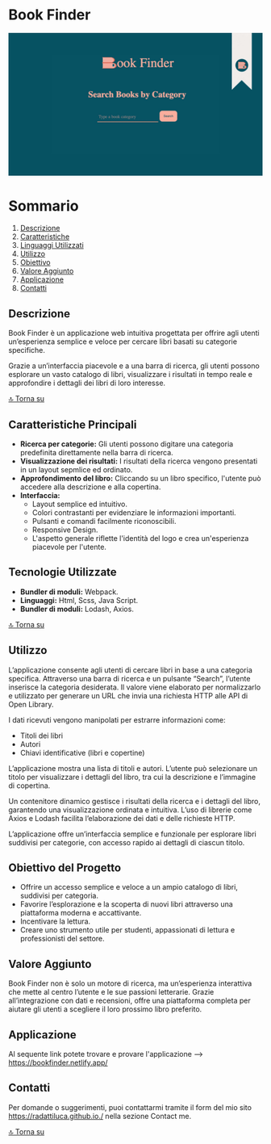 # Book Finder

![Senzanome](https://github.com/radattiluca/project-book-finder/blob/main/src/components/img/book-finder-for-og.jpg?raw=true)

# Sommario

1. [Descrizione](#descrizione)
2. [Caratteristiche](#caratteristiche-principali)
3. [Linguaggi Utilizzati](#tecnologie-utilizzate)
4. [Utilizzo](#utilizzo)
5. [Obiettivo](#obiettivo-del-progetto)
6. [Valore Aggiunto](#valore-aggiunto)
7. [Applicazione](#applicazione)
8. [Contatti](#contatti)

## Descrizione

Book Finder è un applicazione web intuitiva progettata per offrire agli utenti un’esperienza semplice e veloce
per cercare libri basati su categorie specifiche.

Grazie a un’interfaccia piacevole e a una barra di ricerca,
gli utenti possono esplorare un vasto catalogo di libri,
visualizzare i risultati in tempo reale e approfondire i dettagli dei libri di loro interesse.

[🔝 Torna su](#book-finder)

## Caratteristiche Principali

- **Ricerca per categorie:** Gli utenti possono digitare una categoria predefinita direttamente nella barra di ricerca.
- **Visualizzazione dei risultati:** I risultati della ricerca vengono presentati in un layout sepmlice ed ordinato.
- **Approfondimento del libro:** Cliccando su un libro specifico, l'utente può accedere alla descrizione e alla copertina.
- **Interfaccia:**
  - Layout semplice ed intuitivo.
  - Colori contrastanti per evidenziare le informazioni importanti.
  - Pulsanti e comandi facilmente riconoscibili.
  - Responsive Design.
  - L'aspetto generale riflette l'identità del logo e crea un'esperienza piacevole per l'utente.

## Tecnologie Utilizzate

- **Bundler di moduli:** Webpack.
- **Linguaggi:** Html, Scss, Java Script.
- **Bundler di moduli:** Lodash, Axios.

[🔝 Torna su](#book-finder)

## Utilizzo

L’applicazione consente agli utenti di cercare libri in base a una categoria specifica.
Attraverso una barra di ricerca e un pulsante “Search”, l’utente inserisce la categoria desiderata.
Il valore viene elaborato per normalizzarlo e utilizzato per generare un URL che invia una richiesta HTTP alle API di Open Library.

I dati ricevuti vengono manipolati per estrarre informazioni come:

- Titoli dei libri
- Autori
- Chiavi identificative (libri e copertine)

L’applicazione mostra una lista di titoli e autori. L’utente può selezionare un titolo per visualizzare i dettagli del libro, tra cui la descrizione e l’immagine di copertina.

Un contenitore dinamico gestisce i risultati della ricerca e i dettagli del libro, garantendo una visualizzazione ordinata e intuitiva.
L’uso di librerie come Axios e Lodash facilita l’elaborazione dei dati e delle richieste HTTP.

L’applicazione offre un’interfaccia semplice e funzionale per esplorare libri suddivisi per categorie, con accesso rapido ai dettagli di ciascun titolo.

## Obiettivo del Progetto

- Offrire un accesso semplice e veloce a un ampio catalogo di libri, suddivisi per categoria.
- Favorire l’esplorazione e la scoperta di nuovi libri attraverso una piattaforma moderna e accattivante.
- Incentivare la lettura.
- Creare uno strumento utile per studenti, appassionati di lettura e professionisti del settore.

## Valore Aggiunto

Book Finder non è solo un motore di ricerca, ma un’esperienza interattiva che mette al centro l’utente e le sue passioni letterarie.
Grazie all’integrazione con dati e recensioni, offre una piattaforma completa per aiutare gli utenti a scegliere il loro prossimo libro preferito.

## Applicazione

Al sequente link potete trovare e provare l'applicazione --> https://bookfinder.netlify.app/

## Contatti

Per domande o suggerimenti, puoi contattarmi tramite il form del mio sito https://radattiluca.github.io./ nella sezione Contact me.

[🔝 Torna su](#book-finder)
